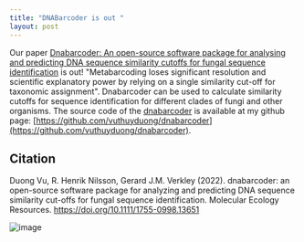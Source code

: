```yaml
---
title: "DNABarcoder is out "
layout: post
---
```


Our paper [Dnabarcoder: An open-source software package for analysing and predicting DNA sequence similarity cutoffs for fungal sequence identification](https://doi.org/10.1111/1755-0998.13651) is out! 
"Metabarcoding loses significant resolution and scientific explanatory power by relying on a single similarity cut-off for taxonomic assignment". 
Dnabarcoder can be used to calculate similarity cutoffs for sequence identification for different clades of fungi and other organisms. The source code of the [dnabarcoder](https://github.com/vuthuyduong/dnabarcoder) is available at my github page: [https://github.com/vuthuyduong/dnabarcoder](https://github.com/vuthuyduong/dnabarcoder).

## Citation

Duong Vu, R. Henrik Nilsson, Gerard J.M. Verkley (2022). dnabarcoder: an open-source software package for analyzing and predicting DNA sequence similarity cut-offs for fungal sequence identification. Molecular Ecology Resources. https://doi.org/10.1111/1755-0998.13651

![image](https://github.com/user-attachments/assets/66f1bd92-1597-4337-8d60-47f86c54c228)
